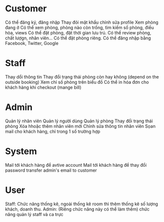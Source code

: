 # Customer

Có thể đăng ký, đăng nhập
Thay đỏi mật khẩu
chỉnh sửa profile
Xem phòng đang ở
Có thể xem phòng, phòng nào còn trống, tìm kiếm số phòng, điều hòa, views
Có thể đặt phòng, đặt thời gian lưu trú.
Có thể review phòng, chất lượgn, nhân viên...
Có thể đặt phòng riêng.
Có thể đăng nhập bằng Facebook, Twitter, Google

# Staff
Thay dổi thông tin
Thay đổi trạng thái phòng còn hay không (depend on the outside booking)
Xem chỉ số phòng trên biểu đồ
Có thể in hóa đơn cho khách hàng khi checkout (mange bill)

# Admin

Quản lý nhân viên
Quản lý người dùng
Quản lý phòng
Thay đổi trạng thái phòng
Xóa hhoặc thêm nhân viên mới
Chỉnh sửa thông tin nhân viên
Sọan mail cho khách hàng, chỉ trong 1 số trường hợp

# System

Mail tới khách hàng để avtive account
Mail tới khách hàng để thay đổi password
transfer admin's email to customer

# User

Staff:
Chức năng thống kê, ngoài thống kê room thì thêm thống kê số lượng khách, doanh thu.
Admin: (Riêng chức năng này có thể làm thêm)
chức năng quản lý staff và ca trực
